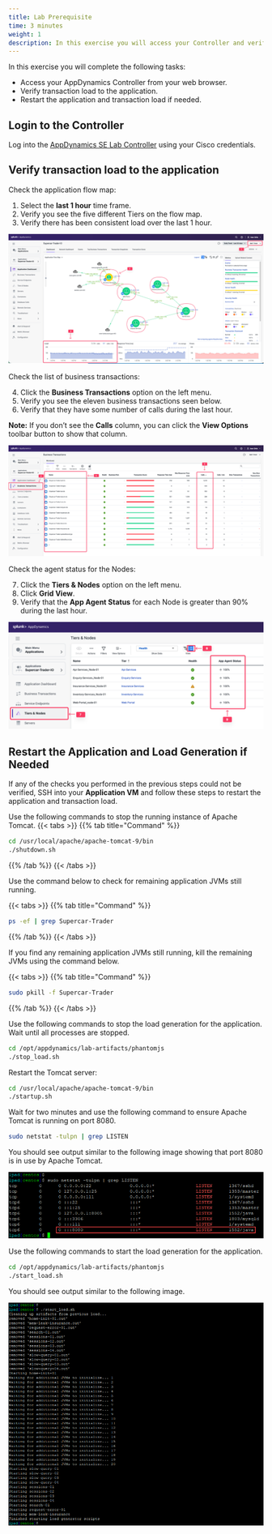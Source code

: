 ```yaml
---
title: Lab Prerequisite
time: 3 minutes
weight: 1
description: In this exercise you will access your Controller and verify application load.
---
```


In this exercise you will complete the following tasks:

*   Access your AppDynamics Controller from your web browser.
*   Verify transaction load to the application.
*   Restart the application and transaction load if needed.

## Login to the Controller
Log into the [AppDynamics SE Lab Controller](https://se-lab.saas.appdynamics.com/controller/) using your Cisco credentials.

## Verify transaction load to the application

Check the application flow map:

1. Select the **last 1 hour** time frame.
2. Verify you see the five different Tiers on the flow map.
3. Verify there has been consistent load over the last 1 hour.

![Verify Load 1](images/01-prereque-appload.png)

Check the list of business transactions:

4. Click the **Business Transactions** option on the left menu.
5. Verify you see the eleven business transactions seen below.
6. Verify that they have some number of calls during the last hour.

**Note:** If you don’t see the **Calls** column, you can click the **View Options** toolbar button to show that column.

![Verify Business transactions](images/01-prereq-bts.png)

Check the agent status for the Nodes:

7. Click the **Tiers & Nodes** option on the left menu.
8. Click **Grid View**.
9. Verify that the **App Agent Status** for each Node is greater than 90% during the last hour.

![Verify Agents](images/01-prereq-tiersnodes.png)


## Restart the Application and Load Generation if Needed

If any of the checks you performed in the previous steps could not be verified, SSH into your **Application VM** and follow these steps to restart the application and transaction load.

Use the following commands to stop the running instance of Apache Tomcat.
{{< tabs >}}
{{% tab title="Command" %}}

``` bash
cd /usr/local/apache/apache-tomcat-9/bin
./shutdown.sh
```

{{% /tab %}}
{{< /tabs >}}

Use the command below to check for remaining application JVMs still running.

{{< tabs >}}
{{% tab title="Command" %}}

``` bash
ps -ef | grep Supercar-Trader
```

{{% /tab %}}
{{< /tabs >}}

If you find any remaining application JVMs still running, kill the remaining JVMs using the command below.

{{< tabs >}}
{{% tab title="Command" %}}

``` bash
sudo pkill -f Supercar-Trader
```

{{% /tab %}}
{{< /tabs >}}

Use the following commands to stop the load generation for the application. Wait until all processes are stopped. 

``` bash
cd /opt/appdynamics/lab-artifacts/phantomjs
./stop_load.sh
```

Restart the Tomcat server:
``` bash
cd /usr/local/apache/apache-tomcat-9/bin
./startup.sh
```

Wait for two minutes and use the following command to ensure Apache Tomcat is running on port 8080.

``` bash
sudo netstat -tulpn | grep LISTEN
```

You should see output similar to the following image showing that port 8080 is in use by Apache Tomcat.

![Restart App 1](images/restart-app-and-load-01.png)

Use the following commands to start the load generation for the application.

``` bash
cd /opt/appdynamics/lab-artifacts/phantomjs
./start_load.sh
```

You should see output similar to the following image.

![Restart App 3](images/restart-app-and-load-03.png)
